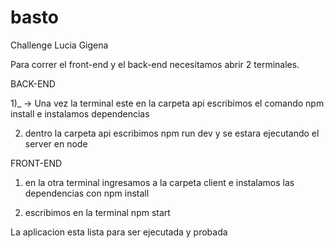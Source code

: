 # basto
Challenge Lucia Gigena



Para correr el front-end y el back-end necesitamos abrir 2 terminales.


 BACK-END

1)_  -> Una vez la terminal este en la carpeta api escribimos el comando npm install e instalamos dependencias

2) dentro la carpeta api escribimos npm run dev y se estara ejecutando el server en node


 FRONT-END

1) en la otra terminal ingresamos a la carpeta client e instalamos las dependencias con npm install 

2) escribimos en la terminal npm start

 La aplicacion esta lista para ser ejecutada y probada 



